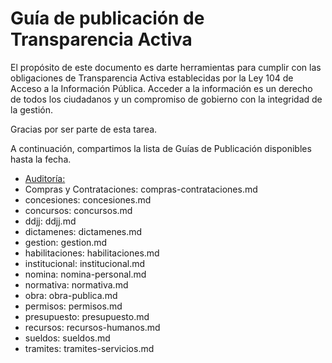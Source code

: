 
# Guía de publicación de Transparencia Activa
      

El propósito de este documento es darte herramientas para cumplir con las obligaciones de Transparencia Activa 
establecidas por la Ley 104 de Acceso a la Información Pública. Acceder a la información es un derecho de todos 
los ciudadanos y un compromiso de gobierno con la integridad de la gestión. 

Gracias por ser parte de esta tarea.

A continuación, compartimos la lista de Guías de Publicación disponibles hasta la fecha.

  - [Auditoría:](auditoria.md)
  - Compras y Contrataciones: compras-contrataciones.md
  - concesiones: concesiones.md
  - concursos: concursos.md
  - ddjj: ddjj.md
  - dictamenes: dictamenes.md
  - gestion: gestion.md
  - habilitaciones: habilitaciones.md
  - institucional: institucional.md
  - nomina: nomina-personal.md
  - normativa: normativa.md
  - obra: obra-publica.md
  - permisos: permisos.md
  - presupuesto: presupuesto.md
  - recursos: recursos-humanos.md
  - sueldos: sueldos.md
  - tramites: tramites-servicios.md       
  
